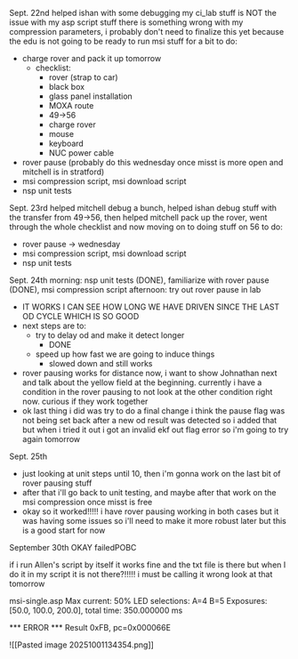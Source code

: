 Sept. 22nd
helped ishan with some debugging
my ci_lab stuff is NOT the issue with my asp script stuff there is something wrong with my compression parameters, i probably don't need to finalize this yet because the edu is not going to be ready to run msi stuff for a bit
to do:
- charge rover and pack it up tomorrow
	- checklist:
		- rover (strap to car)
		- black box
		- glass panel installation
		- MOXA route
		- 49->56
		- charge rover
		- mouse
		- keyboard
		- NUC power cable
- rover pause (probably do this wednesday once misst is more open and mitchell is in stratford)
- msi compression script, msi download script
- nsp unit tests

Sept. 23rd
helped mitchell debug a bunch, helped ishan debug stuff with the transfer from 49->56, then helped mitchell pack up the rover, went through the whole checklist and now moving on to doing stuff on 56
to do:
- rover pause -> wednesday
- msi compression script, msi download script
- nsp unit tests

Sept. 24th
morning: nsp unit tests (DONE), familiarize with rover pause (DONE), msi compression script
afternoon: try out rover pause in lab
- IT WORKS I CAN SEE HOW LONG WE HAVE DRIVEN SINCE THE LAST OD CYCLE WHICH IS SO GOOD
- next steps are to:
	- try to delay od and make it detect longer
		- DONE
	- speed up how fast we are going to induce things
		- slowed down and still works
- rover pausing works for distance now, i want to show Johnathan next and talk about the yellow field at the beginning. currently i have a condition in the rover pausing to not look at the other condition right now. curious if they work together
- ok last thing i did was try to do a final change i think the pause flag was not being set back after a new od result was detected so i added that but when i tried it out i got an invalid ekf out flag error so i'm going to try again tomorrow

Sept. 25th
- just looking at unit steps until 10, then i'm gonna work on the last bit of rover pausing stuff
- after that i'll go back to unit testing, and maybe after that work on the msi compression once misst is free
- okay so it worked!!!!! i have rover pausing working in both cases but it was having some issues so i'll need to make it more robust later but this is a good start for now


September 30th
OKAY
failedPOBC

if i run Allen's script by itself it works fine and the txt file is there but when I do it in my script it is not there?!!!!! i must be calling it wrong look at that tomorrow



msi-single.asp
Max current: 50%
LED selections: A=4 B=5
Exposures: [50.0, 100.0, 200.0], total time: 350.000000 ms

*** ERROR ***
Result 0xFB, pc=0x000066E


![[Pasted image 20251001134354.png]]